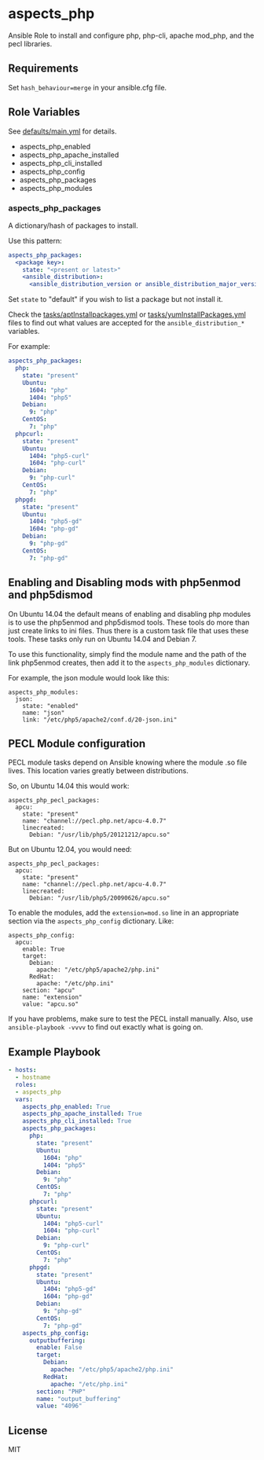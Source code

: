 aspects_php
=========
Ansible Role to install and configure php, php-cli, apache mod_php, and the pecl libraries.


Requirements
------------

Set ```hash_behaviour=merge``` in your ansible.cfg file.

Role Variables
--------------

See [defaults/main.yml](defaults/main.yml) for details.

* aspects_php_enabled
* aspects_php_apache_installed
* aspects_php_cli_installed
* aspects_php_config
* aspects_php_packages
* aspects_php_modules

### aspects_php_packages
A dictionary/hash of packages to install.

Use this pattern:

```yaml
aspects_php_packages:
  <package key>:
    state: "<present or latest>"
    <ansible_distribution>:
      <ansible_distribution_version or ansible_distribution_major_version>: "<package name>"
```
Set ```state``` to "default" if you wish to list a package but not install it.

Check the [tasks/aptInstallpackages.yml](aptInstallpackages.yml) or [tasks/yumInstallPackages.yml](yumInstallPackages.yml) files to find out what values are accepted for the ```ansible_distribution_*``` variables.


For example:

```yaml
aspects_php_packages:
  php:
    state: "present"
    Ubuntu:
      1604: "php"
      1404: "php5"
    Debian:
      9: "php"
    CentOS:
      7: "php"
  phpcurl:
    state: "present"
    Ubuntu:
      1404: "php5-curl"
      1604: "php-curl"
    Debian:
      9: "php-curl"
    CentOS:
      7: "php"
  phpgd:
    state: "present"
    Ubuntu:
      1404: "php5-gd"
      1604: "php-gd"
    Debian:
      9: "php-gd"
    CentOS:
      7: "php-gd"
```

Enabling and Disabling mods with php5enmod and php5dismod
-------------------------------------------------------

On Ubuntu 14.04 the default means of enabling and disabling php modules is to use the
php5enmod and php5dismod tools. These tools do more than just create links to ini files.
Thus there is a custom task file that uses these tools. These tasks only run on Ubuntu 14.04
and Debian 7.

To use this functionality, simply find the module name and the path of the link php5enmod creates,
then add it to the ```aspects_php_modules``` dictionary.

For example, the json module would look like this:

    aspects_php_modules:
      json:
        state: "enabled"
        name: "json"
        link: "/etc/php5/apache2/conf.d/20-json.ini"

PECL Module configuration
-------------------------

PECL module tasks depend on Ansible knowing where the module .so file lives. This location varies greatly between distributions.

So, on Ubuntu 14.04 this would work:

    aspects_php_pecl_packages:
      apcu:
        state: "present"
        name: "channel://pecl.php.net/apcu-4.0.7"
        linecreated:
          Debian: "/usr/lib/php5/20121212/apcu.so"

But on Ubuntu 12.04, you would need:

    aspects_php_pecl_packages:
      apcu:
        state: "present"
        name: "channel://pecl.php.net/apcu-4.0.7"
        linecreated:
          Debian: "/usr/lib/php5/20090626/apcu.so"

To enable the modules, add the ```extension=mod.so``` line in an appropriate section via the ```aspects_php_config``` dictionary. Like:

    aspects_php_config:
      apcu:
        enable: True
        target:
          Debian:
            apache: "/etc/php5/apache2/php.ini"
          RedHat:
            apache: "/etc/php.ini"
        section: "apcu"
        name: "extension"
        value: "apcu.so"

If you have problems, make sure to test the PECL install manually. Also, use ```ansible-playbook -vvvv``` to find out exactly what is going on.

Example Playbook
-------------------------

```yaml
- hosts:
  - hostname
  roles:
  - aspects_php
  vars:
    aspects_php_enabled: True
    aspects_php_apache_installed: True
    aspects_php_cli_installed: True
    aspects_php_packages:
      php:
        state: "present"
        Ubuntu:
          1604: "php"
          1404: "php5"
        Debian:
          9: "php"
        CentOS:
          7: "php"
      phpcurl:
        state: "present"
        Ubuntu:
          1404: "php5-curl"
          1604: "php-curl"
        Debian:
          9: "php-curl"
        CentOS:
          7: "php"
      phpgd:
        state: "present"
        Ubuntu:
          1404: "php5-gd"
          1604: "php-gd"
        Debian:
          9: "php-gd"
        CentOS:
          7: "php-gd"
    aspects_php_config:
      outputbuffering:
        enable: False
        target:
          Debian:
            apache: "/etc/php5/apache2/php.ini"
          RedHat:
            apache: "/etc/php.ini"
        section: "PHP"
        name: "output_buffering"
        value: "4096"
```
License
-------

MIT
